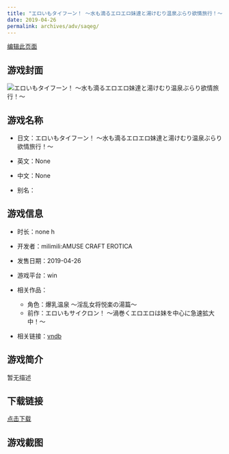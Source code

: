 ```yaml
---
title: "エロいもタイフーン！ ～水も滴るエロエロ妹達と湯けむり温泉ぶらり欲情旅行！～"
date: 2019-04-26
permalink: archives/adv/saqeg/
---
```

[编辑此页面](https://github.com/ACG-3/ADV3-source/blob/main/source/_posts/%E3%82%A8%E3%83%AD%E3%81%84%E3%82%82%E3%82%BF%E3%82%A4%E3%83%95%E3%83%BC%E3%83%B3%EF%BC%81%20%EF%BD%9E%E6%B0%B4%E3%82%82%E6%BB%B4%E3%82%8B%E3%82%A8%E3%83%AD%E3%82%A8%E3%83%AD%E5%A6%B9%E9%81%94%E3%81%A8%E6%B9%AF%E3%81%91%E3%82%80%E3%82%8A%E6%B8%A9%E6%B3%89%E3%81%B6%E3%82%89%E3%82%8A%E6%AC%B2%E6%83%85%E6%97%85%E8%A1%8C%EF%BC%81%EF%BD%9E.md)

## 游戏封面

![エロいもタイフーン！ ～水も滴るエロエロ妹達と湯けむり温泉ぶらり欲情旅行！～](https://pan.timero.xyz/d/onedrive/img_lib_001/%E3%82%A8%E3%83%AD%E3%81%84%E3%82%82%E3%82%BF%E3%82%A4%E3%83%95%E3%83%BC%E3%83%B3%EF%BC%81%20%EF%BD%9E%E6%B0%B4%E3%82%82%E6%BB%B4%E3%82%8B%E3%82%A8%E3%83%AD%E3%82%A8%E3%83%AD%E5%A6%B9%E9%81%94%E3%81%A8%E6%B9%AF%E3%81%91%E3%82%80%E3%82%8A%E6%B8%A9%E6%B3%89%E3%81%B6%E3%82%89%E3%82%8A%E6%AC%B2%E6%83%85%E6%97%85%E8%A1%8C%EF%BC%81%EF%BD%9E_cover.avif)


## 游戏名称

- 日文：エロいもタイフーン！ ～水も滴るエロエロ妹達と湯けむり温泉ぶらり欲情旅行！～
- 英文：None
- 中文：None

- 别名：


## 游戏信息

- 时长：none h
- 开发者：milimili:AMUSE CRAFT EROTICA
- 发售日期：2019-04-26
- 游戏平台：win
- 相关作品：
   - 角色：爆乳温泉 ～淫乱女将悦楽の湯篇～
   - 前作：エロいもサイクロン！ ～渦巻くエロエロは妹を中心に急速拡大中！～

- 相关链接：[vndb](https://vndb.org/v25421)


## 游戏简介

暂无描述


## 下载链接

[点击下载](https://pan.timero.xyz/onedrive/adv_lib_001/%E3%82%A8%E3%83%AD%E3%81%84%E3%82%82%E3%82%BF%E3%82%A4%E3%83%95%E3%83%BC%E3%83%B3%EF%BC%81%20%EF%BD%9E%E6%B0%B4%E3%82%82%E6%BB%B4%E3%82%8B%E3%82%A8%E3%83%AD%E3%82%A8%E3%83%AD%E5%A6%B9%E9%81%94%E3%81%A8%E6%B9%AF%E3%81%91%E3%82%80%E3%82%8A%E6%B8%A9%E6%B3%89%E3%81%B6%E3%82%89%E3%82%8A%E6%AC%B2%E6%83%85%E6%97%85%E8%A1%8C%EF%BC%81%EF%BD%9E)


## 游戏截图


